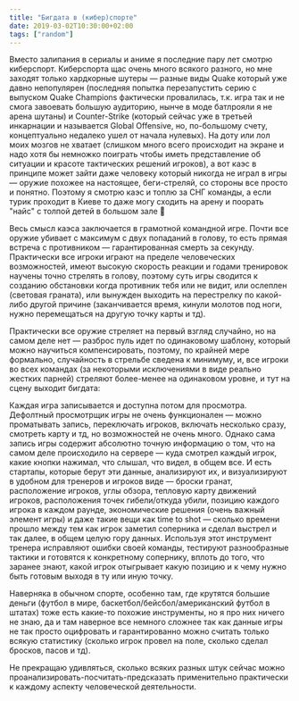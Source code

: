 ```yaml
---
title: "Бигдата в (кибер)спорте"
date: 2019-03-02T10:30:00+02:00
tags: ["random"]
---
```


Вместо залипания в сериалы и аниме я последние пару лет смотрю киберспорт. Киберспорта щас очень много всякого разного, но мне заходят только хардкорные шутеры — разные виды Quake который уже давно непопулярен (последняя попытка перезапустить серию с выпуском Quake Champions фактически провалилась, т.к. игра так и не смога завоевать большую аудиторию, нынче в моде батлрояли я не арена шутаны) и Counter-Strike (который сейчас уже в третьей инкарнации и называется Global Offensive, но, по-большому счету, концептуально недалеко ушел от начала нулевых). На доту или лол моих мозгов не хватает (слишком много всего происходит на экране и надо хотя бы немножко поиграть чтобы иметь представление об ситуации и красоте тактических решений игроков), а вот каэс в принципе может зайти даже человеку который никогда не играл в игры — оружие похожее на настоящее, беги-стреляй, со стороны все просто и понятно. Поэтому я смотрю каэс и топлю за СНГ команды, а если турик проходит в Киеве то даже могу сходить на арену и поорать "найс" с толпой детей в большом зале 🙂 

Весь смысл каэса заключается в грамотной командной игре. Почти все оружие убивает с максимум с двух попаданий в голову, то есть прямая встреча с противником — гарантированная смерть за секунду. Практически все игроки играют на пределе человеческих возможностей, имеют высокую скорость реакции и годами тренировок научены точно стрелять в голову, поэтому  суть игры сводится к созданию обстановки когда противник тебя или не видит, или ослеплен (световая граната), или вынужден выходить на перестрелку по какой-либо другой причине (заканчивается время, кинули молотов под ноги, нужно перемещаться на другую точку карты и тд). 

Практически все оружие стреляет на первый взгляд случайно, но на самом деле нет — разброс пуль идет по одинаковому шаблону, который можно научиться компенсировать, поэтому, по крайней мере формально, случайность в стрельбе сведена к минимуму, и, все игроки во всех командах (за некоторыми исключениями в виде реально жестких парней) стреляют более-менее на одинаковом уровне, и тут на сцену выходит бигдата:

Каждая игра записывается и доступна потом для просмотра. Дефолтный просмотрщик игры не очень функционален — можно проматывать запись, переключать игроков, включать несколько сразу, смотреть карту и тд, но возможностей не очень много. Однако сама запись игры содержит абсолютно точную информацию о том, что на самом деле происходило на сервере — куда смотрел каждый игрок, какие кнопки нажимал, что слышал, что видел, в общем все. И есть стартапы, которые берут эти данные, анализируют их, и визуализируют в удобном для тренеров и игроков виде — броски гранат, расположение игроков, углы обзора, тепловую карту движений игроков, расположения точек гибели/откуда убили, позицию каждого игрока в каждом раунде, экономические решения (очень важный элемент игры) и даже такие вещи как time to shot — сколько времени прошло между тем как игрок заметил соперника и сделал выстрел и так далее, в общем целую гору данных. Используя этот инструмент тренера исправляют ошибки своей команды, тестируют разнообразные тактики и готовятся к конкретному сопернику, вплоть до того, что заранее знают, какой игрок отыгрывает какую позицию и к чему нужно быть готовым выходя в ту или иную точку.

Наверняка в обычном спорте, особенно там, где крутятся большие деньги (футбол в мире, баскетбол/бейсбол/американский футбол в штатах) тоже есть какие-то похожие инструменты, но я про них ничего не знаю, да и там наверное все немного сложнее так как данные игры не так просто оцифровать и гарантированно можно считать только всякую статистику (сколько игрок провел на поле, сколько сделал бросков, пасов и тд).

Не прекращаю удивляться, сколько всяких разных штук сейчас можно проанализировать-посчитать-предсказать применительно практически к каждому аспекту человеческой деятельности.